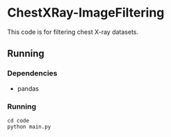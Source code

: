 # ChestXRay-ImageFiltering

This code is for filtering chest X-ray datasets.

## Running 

### Dependencies
* pandas

### Running
```
cd code
python main.py 
```

